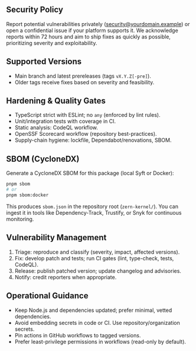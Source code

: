 ## Security Policy

Report potential vulnerabilities privately (security@yourdomain.example) or open a confidential issue if your platform supports it. We acknowledge reports within 72 hours and aim to ship fixes as quickly as possible, prioritizing severity and exploitability.

## Supported Versions

- Main branch and latest prereleases (tags `vX.Y.Z[-pre]`).
- Older tags receive fixes based on severity and feasibility.

## Hardening & Quality Gates

- TypeScript strict with ESLint; no `any` (enforced by lint rules).
- Unit/integration tests with coverage in CI.
- Static analysis: CodeQL workflow.
- OpenSSF Scorecard workflow (repository best-practices).
- Supply-chain hygiene: lockfile, Dependabot/renovations, SBOM.

## SBOM (CycloneDX)

Generate a CycloneDX SBOM for this package (local Syft or Docker):

```bash
pnpm sbom
# or
pnpm sbom:docker
```

This produces `sbom.json` in the repository root (`zern-kernel/`). You can ingest it in tools like Dependency-Track, Trustify, or Snyk for continuous monitoring.

## Vulnerability Management

1. Triage: reproduce and classify (severity, impact, affected versions).
2. Fix: develop patch and tests; run CI gates (lint, type-check, tests, CodeQL).
3. Release: publish patched version; update changelog and advisories.
4. Notify: credit reporters when appropriate.

## Operational Guidance

- Keep Node.js and dependencies updated; prefer minimal, vetted dependencies.
- Avoid embedding secrets in code or CI. Use repository/organization secrets.
- Pin actions in GitHub workflows to tagged versions.
- Prefer least-privilege permissions in workflows (read-only by default).
